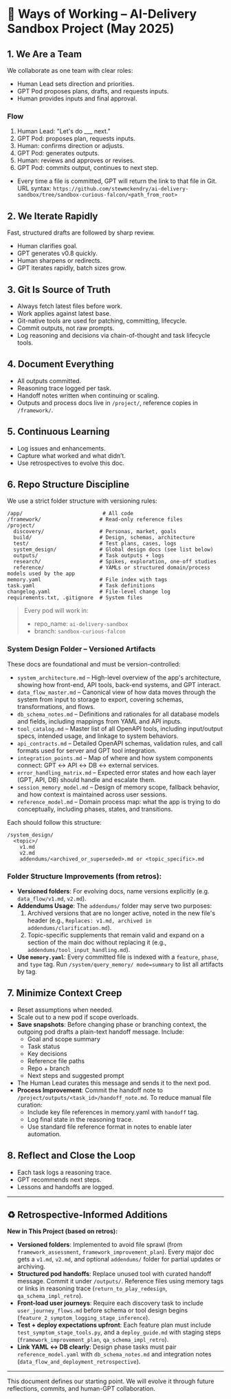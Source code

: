 # 🧱 Ways of Working – AI-Delivery Sandbox Project (May 2025)

## 1. We Are a Team
We collaborate as one team with clear roles:
- Human Lead sets direction and priorities.
- GPT Pod proposes plans, drafts, and requests inputs.
- Human provides inputs and final approval.

### Flow
1. Human Lead: "Let's do ___ next."
2. GPT Pod: proposes plan, requests inputs.
3. Human: confirms direction or adjusts.
4. GPT Pod: generates outputs.
5. Human: reviews and approves or revises.
6. GPT Pod: commits output, continues to next step.
- Every time a file is committed, GPT will return the link to that file in Git. URL syntax: `https://github.com/stewmckendry/ai-delivery-sandbox/tree/sandbox-curious-falcon/<path_from_root>`

## 2. We Iterate Rapidly
Fast, structured drafts are followed by sharp review.
- Human clarifies goal.
- GPT generates v0.8 quickly.
- Human sharpens or redirects.
- GPT iterates rapidly, batch sizes grow.

## 3. Git Is Source of Truth
- Always fetch latest files before work.
- Work applies against latest base.
- Git-native tools are used for patching, committing, lifecycle.
- Commit outputs, not raw prompts.
- Log reasoning and decisions via chain-of-thought and task lifecycle tools.

## 4. Document Everything
- All outputs committed.
- Reasoning trace logged per task.
- Handoff notes written when continuing or scaling.
- Outputs and process docs live in `/project/`, reference copies in `/framework/`.

## 5. Continuous Learning
- Log issues and enhancements.
- Capture what worked and what didn’t.
- Use retrospectives to evolve this doc.

## 6. Repo Structure Discipline
We use a strict folder structure with versioning rules:

```
/app/                          # All code
/framework/                   # Read-only reference files
/project/
  discovery/                  # Personas, market, goals
  build/                      # Design, schemas, architecture
  test/                       # Test plans, cases, logs
  system_design/              # Global design docs (see list below)
  outputs/                    # Task outputs + logs
  research/                   # Spikes, exploration, one-off studies
  reference/                  # YAMLs or structured domain/process models used by the app
memory.yaml                   # File index with tags
task.yaml                     # Task definitions
changelog.yaml                # File-level change log
requirements.txt, .gitignore  # System files
```

> Every pod will work in:
> - repo_name: `ai-delivery-sandbox`
> - branch: `sandbox-curious-falcon`

### System Design Folder – Versioned Artifacts
These docs are foundational and must be version-controlled:
- `system_architecture.md` – High-level overview of the app's architecture, showing how front-end, API tools, back-end systems, and GPT interact.
- `data_flow_master.md` – Canonical view of how data moves through the system from input to storage to export, covering schemas, transformations, and flows.
- `db_schema_notes.md` – Definitions and rationales for all database models and fields, including mappings from YAML and API inputs.
- `tool_catalog.md` – Master list of all OpenAPI tools, including input/output specs, intended usage, and linkage to system behaviors.
- `api_contracts.md` – Detailed OpenAPI schemas, validation rules, and call formats used for server and GPT tool integration.
- `integration_points.md` – Map of where and how system components connect: GPT ↔ API ↔ DB ↔ external services.
- `error_handling_matrix.md` – Expected error states and how each layer (GPT, API, DB) should handle and escalate them.
- `session_memory_model.md` – Design of memory scope, fallback behavior, and how context is maintained across user sessions.
- `reference_model.md` – Domain process map: what the app is trying to do conceptually, including phases, states, and transitions.

Each should follow this structure:
```
/system_design/
  <topic>/
    v1.md
    v2.md
    addendums/<archived_or_superseded>.md or <topic_specific>.md
```

### Folder Structure Improvements (from retros):
- **Versioned folders**: For evolving docs, name versions explicitly (e.g. `data_flow/v1.md`, `v2.md`).
- **Addendums Usage**: The `addendums/` folder may serve two purposes:
  1. Archived versions that are no longer active, noted in the new file's header (e.g., `Replaces: v1.md, archived in addendums/clarification.md`).
  2. Topic-specific supplements that remain valid and expand on a section of the main doc without replacing it (e.g., `addendums/tool_input_handling.md`).
- **Use `memory.yaml`**: Every committed file is indexed with a `feature`, `phase`, and `type` tag. Run `/system/query_memory/ mode=summary` to list all artifacts by tag.

## 7. Minimize Context Creep
- Reset assumptions when needed.
- Scale out to a new pod if scope overloads.
- **Save snapshots**: Before changing phase or branching context, the outgoing pod drafts a plain-text handoff message. Include:
  - Goal and scope summary
  - Task status
  - Key decisions
  - Reference file paths
  - Repo + branch
  - Next steps and suggested prompt
- The Human Lead curates this message and sends it to the next pod.
- **Process Improvement**: Commit the handoff note to `/project/outputs/<task_id>/handoff_note.md`. To reduce manual file curation:
  - Include key file references in memory.yaml with `handoff` tag.
  - Log final state in the reasoning trace.
  - Use standard file reference format in notes to enable later automation.

## 8. Reflect and Close the Loop
- Each task logs a reasoning trace.
- GPT recommends next steps.
- Lessons and handoffs are logged.

---

## ♻️ Retrospective-Informed Additions
**New in This Project (based on retros):**
- **Versioned folders**: Implemented to avoid file sprawl (from `framework_assessment`, `framework_improvement_plan`). Every major doc gets a `v1.md`, `v2.md`, and optional `addendums/` folder for partial updates or archiving.
- **Structured pod handoffs**: Replace unused tool with curated handoff message. Commit it under `/outputs/`. Reference files using memory tags or links in reasoning trace (`return_to_play_redesign`, `qa_schema_impl_retro`).
- **Front-load user journeys**: Require each discovery task to include `user_journey_flows.md` before schema or tool design begins (`feature_2_symptom_logging_stage_inference`).
- **Test + deploy expectations upfront**: Each feature plan must include `test_symptom_stage_tools.py`, and a `deploy_guide.md` with staging steps (`framework_improvement_plan`, `qa_schema_impl_retro`).
- **Link YAML ↔ DB clearly**: Design phase tasks must pair `reference_model.yaml` with `db_schema_notes.md` and integration notes (`data_flow_and_deployment_retrospective`).

---

This document defines our starting point. We will evolve it through future reflections, commits, and human-GPT collaboration.